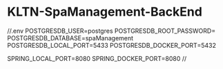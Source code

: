 # KLTN-SpaManagement-BackEnd

//.env
POSTGRESDB_USER=postgres
POSTGRESDB_ROOT_PASSWORD=
POSTGRESDB_DATABASE=spaManagement
POSTGRESDB_LOCAL_PORT=5433
POSTGRESDB_DOCKER_PORT=5432

SPRING_LOCAL_PORT=8080
SPRING_DOCKER_PORT=8080
//
